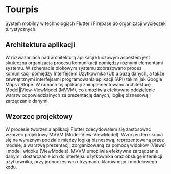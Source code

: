 # Tourpis

System mobilny w technologiach Flutter i Firebase do organizacji wycieczek turystycznych.

## Architektura aplikacji

W rozważaniach nad architekturą aplikacji kluczowym aspektem jest skuteczna organizacja procesu komunikacji pomiędzy różnymi elementami systemu. 
W schemacie blokowym systemu zobrazowano proces komunikacji pomiędzy Interfejsem Użytkownika (UI) a bazą danych, a także zewnętrznymi interfejsami programowania aplikacji (API) takimi jak Google Maps i Stripe.
W ramach tej aplikacji zaimplementowano architekturę ModelView-ViewModel (MVVM), co umożliwia efektywne oddzielenie warstw odpowiedzialnych za prezentację danych, logikę biznesową i zarządzanie danymi.

## Wzorzec projektowy

W procesie tworzenia aplikacji Flutter zdecydowałem się zastosować wzorzec projektowy MVVM (Model-View-ViewModel). 
Wzorzec ten skupia się na wyraźnym podziale między logiką biznesową, reprezentowaną przez modele, a warstwą prezentacji, zorganizowaną za pomocą widoków (Views) i modeli widoku (ViewModels). 
MVVM umożliwia efektywne zarządzanie danymi, dostarczanie ich do interfejsu użytkownika oraz obsługę interakcji użytkownika, przy jednoczesnym utrzymaniu klarownego i modułowego kodu.


